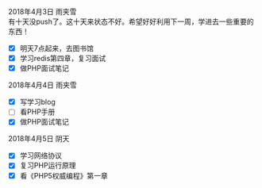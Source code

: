 2018年4月3日  雨夹雪  
有十天没push了。这十天来状态不好。希望好好利用下一周，学进去一些重要的东西！
- [x] 明天7点起来，去图书馆
- [x] 学习redis第四章，复习面试
- [x] 做PHP面试笔记

2018年4月4日  雨夹雪  
- [x] 写学习blog
- [ ] 看PHP手册
- [x] 做PHP面试笔记

2018年4月5日 阴天  
- [x] 学习网络协议
- [x] 复习PHP运行原理
- [x] 看《PHP5权威编程》第一章
